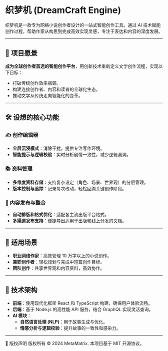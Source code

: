 # 织梦机 (DreamCraft Engine)

织梦机是一款专为网络小说创作者设计的一站式智能创作工具。通过 AI 技术赋能创作过程，帮助作家从构思到完成高效实现灵感，专注于表达和内容的深度发展。

---

## 🎯 项目愿景

**成为全球创作者首选的智能创作平台**，用创新技术重新定义文学创作流程，实现以下目标：

- 打破传统创作效率瓶颈。
- 构建连接创作者、内容和读者的全球化生态。
- 推动文学从传统走向智能化的变革。

---

## 🛠 设想的核心功能

### ✍ 创作编辑器
- **全屏沉浸模式**：消除干扰，提供专注写作环境。
- **智能提示与逻辑校验**：实时分析剧情一致性，减少逻辑漏洞。

### 📚 资料管理
- **多维度资料存储**：支持复杂设定（角色、场景、世界观）的分层管理。
- **版本控制与追踪**：记录每次改动，轻松回溯关键创作阶段。

### 🔗 内容发布与整合
- **自动排版和格式优化**：适配各主流出版平台格式。
- **多渠道发布支持**：便捷导出适用于出版和线上分发的文档。

---

## 🎯 适用场景

- **职业网络作家**：高效管理 10 万字以上的小说创作。
- **兼职创作者**：轻松规划与完成中短篇创作目标。
- **团队创作**：共享世界观和内容资料，高效协作。

---

## 🚀 技术架构

- **前端**：使用现代化框架 React 和 TypeScript 构建，确保用户体验流畅。
- **后端**：基于 Node.js 的高性能 API 服务，结合 GraphQL 实现灵活查询。
- **AI 模块**：
  - **自然语言处理 (NLP)**：用于故事生成与优化。
  - **情感分析与逻辑校验**：提升故事的一致性和感染力。

---
📜 版权声明
版权所有 © 2024 MetaMatrix. 本项目基于 MIT 开源协议。